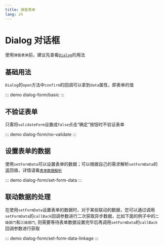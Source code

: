 ```yaml
---
title: 弹窗表单
lang: zh
---
```


# Dialog 对话框

使用`弹窗表单`前，建议先查看[`Dialog`](./dialog.md)的用法

## 基础用法

`Dialog`的`open`方法中`confirm`的回调可以拿到`data`属性，即表单的值

::: demo
dialog-form/basic
:::

## 不验证表单

只需将`validateForm`设置成`false`点击“确定”按钮时不验证表单

::: demo
dialog-form/no-validate
:::

## 设置表单的数据

使用`setFormData`可以设置表单的数据；可以根据自己的需求解析`setFormData`的返回值，详情请看[`表单数据解析`](./dialog-global-setting.md#表单数据解析)

::: demo
dialog-form/set-form-data
:::

## 联动数据的处理

在使用`setFormData`设置表单的数据时，对于某些联动的数据，您可以通过调用`setFormData`的`callBack`回调参数进行二次获取异步数据，比如下面的例子中的`二级部门`和`三级部门`, 则需要等待表单数据设置完毕后再调用`setFormData`的`callBack`回调参数进行获取

::: demo
dialog-form/set-form-data-linkage
:::
